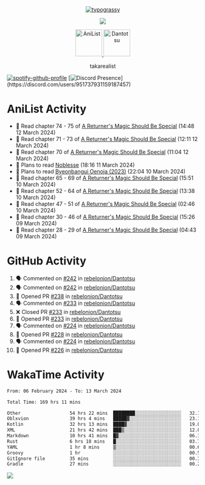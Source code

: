 
<div align="center">
<a href="https://github.com/kawarimidoll/typograssy">
    <img alt="typograssy" src="https://typograssy.deno.dev/api?text=%E3%82%B8%E3%83%A7%E3%83%B3%E3%81%A7%E3%81%99%E3%80%82%E3%81%93%E3%82%93%E3%81%AB%E3%81%A1%E3%81%AF%20%20%5E%5E%20sup%20iam%20ibo%20--&&l0=none&l1=82d9d0&l2=027353&l3=038c4c&l4=01402e&bg=none&frame=none&speed=100&comment=">
</a>
</div>
<p align="center">
  <a href="https://skillicons.dev">
    <img src="https://skillicons.dev/icons?i=vscode,html,androidstudio,mysql,rust,python" />
  </a>
</p>

<p align="center">    
    <a href="https://anilist.co/user/ibo/">
      <img src="https://cdn.discordapp.com/attachments/952538817880018944/1205219416065712178/a_f54f910e2add364a3da3bb2f2fce0c72.gif?ex=65d7930c&is=65c51e0c&hm=9005f405718eef845dce134539f2fcaa1e07f6d8a2f1674db63f2fade2df09a4&" alt="AniList" style="width: 70px; height: auto;">
    </a>  
    <a href="https://discord.gg/4HPZ5nAWwM">
      <img src="https://cdn.discordapp.com/attachments/952538817880018944/1205223909918642247/Image_resizer.gif?ex=65d7973c&is=65c5223c&hm=bbc85d63f50fce49a6b7809df28d525baade2090fc305fbd0094bd24cd34cf56&" alt="Dantotsu" style="width: 70px; height: auto;">
    </a>
</p>

<p align="center">
takarealist
</p>

[![spotify-github-profile](https://spotify-github-profile.vercel.app/api/view?uid=216np2gahwfhcjozqmzomew7i&cover_image=true&theme=novatorem&show_offline=true&background_color=121212&interchange=false&bar_color=53b14f&bar_color_cover=true)](https://spotify-github-profile.vercel.app/api/view?uid=216np2gahwfhcjozqmzomew7i&redirect=true)
[![Discord Presence](https://lanyard-profile-readme.vercel.app/api/951737931159187457?theme=dark&bg=Oe1116&animated=false&hideDiscrim=true&borderRadius=30px&idleMessage=currently%20offline...)](https://discord.com/users/951737931159187457)


# AniList Activity

<!-- ANILIST_ACTIVITY:start -->

-   📖 Read chapter 74 - 75 of [A Returner's Magic Should Be Special](https://anilist.co/manga/105393) (14:48 12 March 2024)
-   📖 Read chapter 71 - 73 of [A Returner's Magic Should Be Special](https://anilist.co/manga/105393) (12:11 12 March 2024)
-   📖 Read chapter 70 of [A Returner's Magic Should Be Special](https://anilist.co/manga/105393) (11:04 12 March 2024)
-   📖 Plans to read [Noblesse](https://anilist.co/manga/59983) (18:16 11 March 2024)
-   📖 Plans to read [Byeonbangui Oenoja (2023)](https://anilist.co/manga/171335) (22:04 10 March 2024)
-   📖 Read chapter 65 - 69 of [A Returner's Magic Should Be Special](https://anilist.co/manga/105393) (15:51 10 March 2024)
-   📖 Read chapter 52 - 64 of [A Returner's Magic Should Be Special](https://anilist.co/manga/105393) (13:38 10 March 2024)
-   📖 Read chapter 47 - 51 of [A Returner's Magic Should Be Special](https://anilist.co/manga/105393) (02:46 10 March 2024)
-   📖 Read chapter 30 - 46 of [A Returner's Magic Should Be Special](https://anilist.co/manga/105393) (15:26 09 March 2024)
-   📖 Read chapter 28 - 29 of [A Returner's Magic Should Be Special](https://anilist.co/manga/105393) (04:43 09 March 2024)

<!-- ANILIST_ACTIVITY:end -->

# GitHub Activity

<!--START_SECTION:activity-->
1. 🗣 Commented on [#242](https://github.com/rebelonion/Dantotsu/pull/242#issuecomment-1994340864) in [rebelonion/Dantotsu](https://github.com/rebelonion/Dantotsu)
2. 🗣 Commented on [#242](https://github.com/rebelonion/Dantotsu/pull/242#issuecomment-1994251684) in [rebelonion/Dantotsu](https://github.com/rebelonion/Dantotsu)
3. 💪 Opened PR [#238](https://github.com/rebelonion/Dantotsu/pull/238) in [rebelonion/Dantotsu](https://github.com/rebelonion/Dantotsu)
4. 🗣 Commented on [#233](https://github.com/rebelonion/Dantotsu/pull/233#issuecomment-1989485362) in [rebelonion/Dantotsu](https://github.com/rebelonion/Dantotsu)
5. ❌ Closed PR [#233](https://github.com/rebelonion/Dantotsu/pull/233) in [rebelonion/Dantotsu](https://github.com/rebelonion/Dantotsu)
6. 💪 Opened PR [#233](https://github.com/rebelonion/Dantotsu/pull/233) in [rebelonion/Dantotsu](https://github.com/rebelonion/Dantotsu)
7. 🗣 Commented on [#224](https://github.com/rebelonion/Dantotsu/pull/224#issuecomment-1986682498) in [rebelonion/Dantotsu](https://github.com/rebelonion/Dantotsu)
8. 💪 Opened PR [#228](https://github.com/rebelonion/Dantotsu/pull/228) in [rebelonion/Dantotsu](https://github.com/rebelonion/Dantotsu)
9. 🗣 Commented on [#224](https://github.com/rebelonion/Dantotsu/pull/224#issuecomment-1986229407) in [rebelonion/Dantotsu](https://github.com/rebelonion/Dantotsu)
10. 💪 Opened PR [#226](https://github.com/rebelonion/Dantotsu/pull/226) in [rebelonion/Dantotsu](https://github.com/rebelonion/Dantotsu)
<!--END_SECTION:activity-->

# WakaTime Activity

<!--START_SECTION:waka-->

```txt
From: 06 February 2024 - To: 13 March 2024

Total Time: 169 hrs 11 mins

Other                  54 hrs 22 mins  ████████░░░░░░░░░░░░░░░░░   32.14 %
Oblxvion               39 hrs 4 mins   █████▓░░░░░░░░░░░░░░░░░░░   23.10 %
Kotlin                 32 hrs 13 mins  ████▓░░░░░░░░░░░░░░░░░░░░   19.05 %
XML                    21 hrs 42 mins  ███▒░░░░░░░░░░░░░░░░░░░░░   12.83 %
Markdown               10 hrs 41 mins  █▓░░░░░░░░░░░░░░░░░░░░░░░   06.32 %
Rust                   6 hrs 18 mins   █░░░░░░░░░░░░░░░░░░░░░░░░   03.73 %
YAML                   1 hr 8 mins     ▒░░░░░░░░░░░░░░░░░░░░░░░░   00.67 %
Groovy                 1 hr            ░░░░░░░░░░░░░░░░░░░░░░░░░   00.59 %
GitIgnore file         35 mins         ░░░░░░░░░░░░░░░░░░░░░░░░░   00.35 %
Gradle                 27 mins         ░░░░░░░░░░░░░░░░░░░░░░░░░   00.27 %
```

<!--END_SECTION:waka-->

![](https://komarev.com/ghpvc/?username=sneazy-ibo&color=ff6e00&label=Counter&abbreviated=true)
